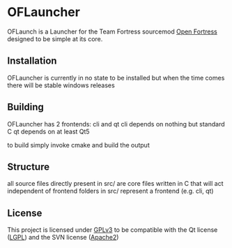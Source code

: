 # OFLauncher
OFLaunch is a Launcher for the Team Fortress sourcemod [Open Fortress](https://openfortress.fun/) designed to be simple at its core.

## Installation
OFLauncher is currently in no state to be installed but when the time comes there will be stable windows releases

## Building
OFLauncher has 2 frontends: cli and qt
cli depends on nothing but standard C
qt depends on at least Qt5

to build simply invoke cmake and build the output

## Structure
all source files directly present in src/ are core files written in C that will act independent of frontend
folders in src/ represent a frontend (e.g. cli, qt)

## License
This project is licensed under [GPLv3](LICENSE) to be compatible with the Qt license ([LGPL](https://www.gnu.org/licenses/lgpl-3.0.en.html)) and the SVN license ([Apache2](https://www.apache.org/licenses/LICENSE-2.0.html))

